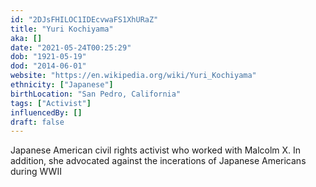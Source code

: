 ```yaml
---
id: "2DJsFHILOC1IDEcvwaFS1XhURaZ"
title: "Yuri Kochiyama"
aka: []
date: "2021-05-24T00:25:29"
dob: "1921-05-19"
dod: "2014-06-01"
website: "https://en.wikipedia.org/wiki/Yuri_Kochiyama"
ethnicity: ["Japanese"]
birthLocation: "San Pedro, California"
tags: ["Activist"]
influencedBy: []
draft: false
---
```


Japanese American civil rights activist who worked with Malcolm X. In addition,
she advocated against the incerations of Japanese Americans during WWII
